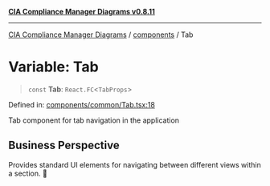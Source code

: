 [**CIA Compliance Manager Diagrams v0.8.11**](../../README.md)

***

[CIA Compliance Manager Diagrams](../../modules.md) / [components](../README.md) / Tab

# Variable: Tab

> `const` **Tab**: `React.FC`\<`TabProps`\>

Defined in: [components/common/Tab.tsx:18](https://github.com/Hack23/cia-compliance-manager/blob/d6eede30e4f01622fe18187e98b207e9a06a781f/src/components/common/Tab.tsx#L18)

Tab component for tab navigation in the application

## Business Perspective
Provides standard UI elements for navigating between different views within a section. 📑
